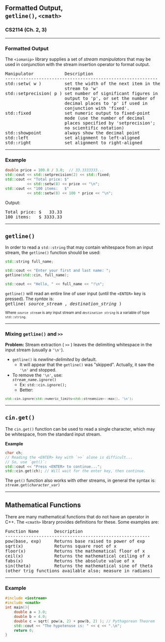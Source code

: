 ## Formatted Output,<br>`getline()`, `<cmath>`

### CS2114 (Ch. 2, 3)

---

### Formatted Output

The `<iomanip>` library supplies a set of _stream manipulators_ that may be used in conjunction with the stream insertion operator to format output.  
<pre>
Manipulator            Description
-----------------------------------------------------------
std::setw( w )         set the width of the next item in the
                       stream to 'w'
std::setprecision( p ) set number of significant figures in 
                       output to 'p', or set the number of 
                       decimal places to 'p' if used in 
                       conjunction with 'fixed'.
std::fixed             set numeric output to fixed-point 
                       mode (use the number of decimal 
                       places specified by 'setprecision'; 
                       no scientific notation)
std::showpoint         always show the decimal point 
std::left              set alignment to left-aligned
std::right             set alignment to right-aligned
</pre>

---

### Example

``` cpp
double price = 100.0 / 3.0;  // 33.3333333...
std::cout << std::setprecision(2) << std::fixed;
std::cout << "Total price: $" 
          << std::setw(8) << price << "\n";
std::cout << "100 items:   $" 
          << std::setw(8) << 100 * price << "\n";
```
Output:
<pre>
Total price: $   33.33
100 items:   $ 3333.33
</pre>

---

## `getline()`

In order to read a `std::string` that may contain whitespace from an input stream, the `getline()` function should be used:

``` cpp
std::string full_name;

std::cout << "Enter your first and last name: ";
getline(std::cin, full_name);

std::cout << "Hello, " << full_name << "!\n";
```

`getline()` will read an entire line of user input (until the `<ENTER>` key is pressed).  The _syntax_ is: <br />
<tt>getline( <i>source_stream</i> , <i>destination_string</i> )</tt> <br />

<small>Where _`source stream`_ is any input stream and _`destination string`_ is a variable of type `std::string`.</small>

---

### Mixing `getline()` and `>>`

**Problem:** Stream extraction ( `>>` ) leaves the delimiting whitespace in the input stream (usually a `'\n'`).

* `getline()` is _newline-delimited_ by default.  
    - It will appear that the `getline()` was "skipped".  Actually, it saw the `'\n'` and stopped.
* To remove the `'\n'`, use: <br /> _`stream_name`_`.ignore()`
    - Ex:  `std::cin.ignore();`
    - Better:<small style="font-size: 87%;">
 ``` cpp
 std::cin.ignore(std::numeric_limits<std::streamsize>::max(), '\n');
 ```
</small>

---

## `cin.get()`

The `cin.get()` function can be used to read a single character, which may be whitespace, from the standard input stream.

**Example**
``` cpp
char ch;
// Reading the <ENTER> key with `>>` alone is difficult... 
// So, use `get()`:
std::cout << "Press <ENTER> to continue...";
std::cin.get(ch); // Will wait for the enter key, then continue.
```

The `get()` function also works with other streams, in general the syntax is: <br />
_`stream`_`.get(`*`character_var`*`)`

---

## Mathematical Functions

There are many mathematical functions that do not have an operator in C++.  The `<cmath>` library provides definitions for these.  Some examples are:

<pre>
Function Name      Description
--------------------------------------------------------
pow(base, exp)     Returns base raised to power of exp
sqrt(x)            Returns square root of x
floor(x)           Returns the mathematical floor of x
ceil(x)            Returns the mathematical ceiling of x
fabs(x)            Returns the absolute value of x
sin(theta)         Returns the mathematical sine of theta
(other trig functions available also; measure in radians)
</pre>

---

### Example

``` cpp
#include <iostream>
#include <cmath>
int main(){
    double a = 3.0;
    double b = 4.0;
    double c = sqrt( pow(a, 2) + pow(b, 2) ); // Pythagorean Theorem
    std::cout << "The hypotenuse is: " << c << ".\n"; 
    return 0;
}
```


